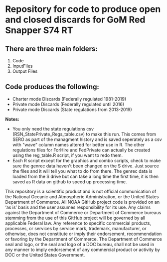 # Repository for code to produce open and closed discards for GoM Red Snapper S74 RT

## There are three main folders: 
1. Code
2. InputFiles
3. Output Files

## Code produces the following:
- Charter mode Discards (Federally regulated 1981-2019)
- Private mode Discards (Federally regulated until 2016)
- Private mode Discards (State regulations from 2013-2019)

**Notes:** 
- You only need the state regulations csv (RSN_StatePrivate_Regs_table.csv) to make this run. This comes from SERO as part of the managment history and is saved seperately as a csv with "wave" column names altered for better use in R. The other regulations files for ForHire and FedPrivate can actually be created using the reg_table.R script, if you want to redo them.
- Each R script except for the graphics and combo scripts, check to make sure the genrec data haven't been changed on the S drive. Just source the files and it will tell you what to do from there. The genrec data is loaded from the S drive but can take a long time the first time, it is then saved as R data on github to speed up processing time.


This repository is a scientific product and is not official communication of the National Oceanic and Atmospheric Administration, or the United States Department of Commerce. All NOAA GitHub project code is provided on an ‘as is’ basis and the user assumes responsibility for its use. Any claims against the Department of Commerce or Department of Commerce bureaus stemming from the use of this GitHub project will be governed by all applicable Federal law. Any reference to specific commercial products, processes, or services by service mark, trademark, manufacturer, or otherwise, does not constitute or imply their endorsement, recommendation or favoring by the Department of Commerce. The Department of Commerce seal and logo, or the seal and logo of a DOC bureau, shall not be used in any manner to imply endorsement of any commercial product or activity by DOC or the United States Government.
